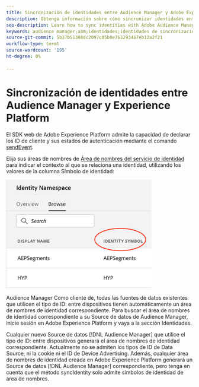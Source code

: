 ```yaml
---
title: Sincronización de identidades entre Audience Manager y Adobe Experience Platform mediante el SDK web de Platform
description: Obtenga información sobre cómo sincronizar identidades entre Audience Manager y Adobe Experience Platform mediante el SDK web de Platform
seo-description: Learn how to sync identities with Adobe Audience Manager with Experience Platform Web SDK
keywords: audience manager;aam;identidades;identidades de sincronización;área de nombres;
source-git-commit: 5b37b51308dc2097c05b0e763293467eb12a2f21
workflow-type: tm+mt
source-wordcount: '195'
ht-degree: 0%

---
```



# Sincronización de identidades entre Audience Manager y Experience Platform

El SDK web de Adobe Experience Platform admite la capacidad de declarar los ID de cliente y sus estados de autenticación mediante el comando [sendEvent](./overview.md#syncing-identities).

Elija sus áreas de nombres de [Área de nombres del servicio de identidad](../../identity/../identity-service/features/namespaces.md) para indicar el contexto al que se relaciona una identidad, utilizando los valores de la columna Símbolo de identidad:

![Vista de la interfaz de usuario de Áreas de nombres](../assets/identity/edge_namespaceUI_identity-symbol.png)

Audience Manager Como cliente de, todas las fuentes de datos existentes que utilicen el tipo de ID: entre dispositivos tienen automáticamente un área de nombres de identidad correspondiente. Para buscar el área de nombres de identidad correspondiente a su Source de datos de Audience Manager, inicie sesión en Adobe Experience Platform y vaya a la sección Identidades.

Cualquier nuevo Source de datos [!DNL Audience Manager] que utilice el tipo de ID: entre dispositivos generará el área de nombres de identidad correspondiente. Actualmente no se admiten los tipos de ID de Data Source, ni la cookie ni el ID de Device Advertising. Además, cualquier área de nombres de identidad creada en Adobe Experience Platform generará un Source de datos [!DNL Audience Manager] correspondiente, pero tenga en cuenta que el método syncIdentity solo admite símbolos de identidad de área de nombres.
